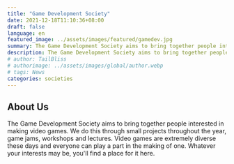 ```yaml
---
title: "Game Development Society"
date: 2021-12-18T11:10:36+08:00
draft: false
language: en
featured_image: ../assets/images/featured/gamedev.jpg
summary: The Game Development Society aims to bring together people interested in making video games. We do this through small projects throughout the year, game jams, workshops and lectures. Video games are extremely diverse these days and everyone can play a part in the making of one. Whatever your interests may be, you'll find a place for it here.
description: The Game Development Society aims to bring together people interested in making video games. We do this through small projects throughout the year, game jams, workshops and lectures. Video games are extremely diverse these days and everyone can play a part in the making of one. Whatever your interests may be, you'll find a place for it here.
# author: TailBliss
# authorimage: ../assets/images/global/author.webp
# tags: News
categories: societies
---
```

## About Us

The Game Development Society aims to bring together people interested in making video games. We do this through small projects throughout the year, game jams, workshops and lectures. Video games are extremely diverse these days and everyone can play a part in the making of one. Whatever your interests may be, you'll find a place for it here.
